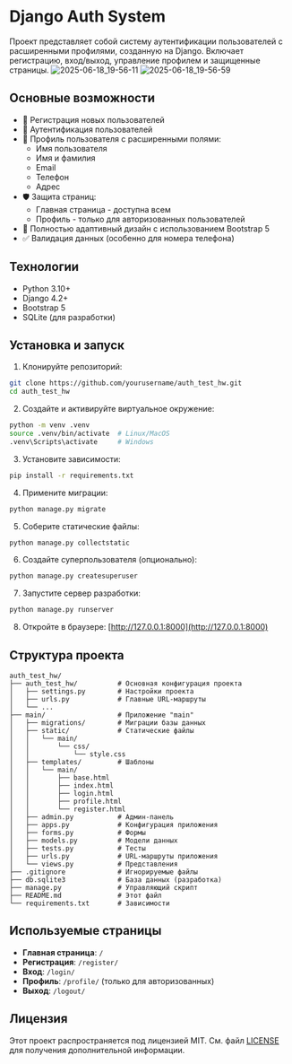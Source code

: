 # Django Auth System

Проект представляет собой систему аутентификации пользователей с расширенными профилями, созданную на Django. Включает регистрацию, вход/выход, управление профилем и защищенные страницы.
![2025-06-18_19-56-11](https://github.com/user-attachments/assets/99e63230-375a-4363-a15b-a9da4311930d)
![2025-06-18_19-56-59](https://github.com/user-attachments/assets/543a1296-f29c-4757-a034-1096808abf4b)

## Основные возможности

- 🔐 Регистрация новых пользователей
- 🔑 Аутентификация пользователей
- 👤 Профиль пользователя с расширенными полями:
  - Имя пользователя
  - Имя и фамилия
  - Email
  - Телефон
  - Адрес
- 🛡️ Защита страниц:
  - Главная страница - доступна всем
  - Профиль - только для авторизованных пользователей
- 📱 Полностью адаптивный дизайн с использованием Bootstrap 5
- ✅ Валидация данных (особенно для номера телефона)

## Технологии

- Python 3.10+
- Django 4.2+
- Bootstrap 5
- SQLite (для разработки)

## Установка и запуск

1. Клонируйте репозиторий:
```bash
git clone https://github.com/yourusername/auth_test_hw.git
cd auth_test_hw
```

2. Создайте и активируйте виртуальное окружение:
```bash
python -m venv .venv
source .venv/bin/activate  # Linux/MacOS
.venv\Scripts\activate     # Windows
```

3. Установите зависимости:
```bash
pip install -r requirements.txt
```

4. Примените миграции:
```bash
python manage.py migrate
```

5. Соберите статические файлы:
```bash
python manage.py collectstatic
```

6. Создайте суперпользователя (опционально):
```bash
python manage.py createsuperuser
```

7. Запустите сервер разработки:
```bash
python manage.py runserver
```

8. Откройте в браузере: [http://127.0.0.1:8000](http://127.0.0.1:8000)

## Структура проекта

```
auth_test_hw/
├── auth_test_hw/          # Основная конфигурация проекта
│   ├── settings.py        # Настройки проекта
│   ├── urls.py            # Главные URL-маршруты
│   └── ...
├── main/                  # Приложение "main"
│   ├── migrations/        # Миграции базы данных
│   ├── static/            # Статические файлы
│   │   └── main/
│   │       └── css/
│   │           └── style.css
│   ├── templates/         # Шаблоны
│   │   └── main/
│   │       ├── base.html
│   │       ├── index.html
│   │       ├── login.html
│   │       ├── profile.html
│   │       └── register.html
│   ├── admin.py           # Админ-панель
│   ├── apps.py            # Конфигурация приложения
│   ├── forms.py           # Формы
│   ├── models.py          # Модели данных
│   ├── tests.py           # Тесты
│   ├── urls.py            # URL-маршруты приложения
│   └── views.py           # Представления
├── .gitignore             # Игнорируемые файлы
├── db.sqlite3             # База данных (разработка)
├── manage.py              # Управляющий скрипт
├── README.md              # Этот файл
└── requirements.txt       # Зависимости
```

## Используемые страницы

- **Главная страница**: `/`
- **Регистрация**: `/register/`
- **Вход**: `/login/`
- **Профиль**: `/profile/` (только для авторизованных)
- **Выход**: `/logout/`

## Лицензия

Этот проект распространяется под лицензией MIT. См. файл [LICENSE](LICENSE) для получения дополнительной информации.
